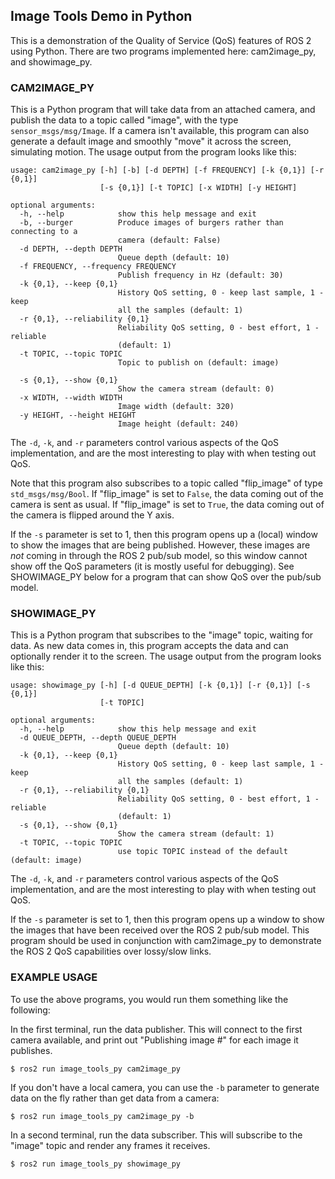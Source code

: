 ## Image Tools Demo in Python

This is a demonstration of the Quality of Service (QoS) features of ROS 2 using
Python.
There are two programs implemented here: cam2image_py, and showimage_py.

### CAM2IMAGE_PY
This is a Python program that will take data from an attached camera, and
publish the data to a topic called "image", with the type
`sensor_msgs/msg/Image`.
If a camera isn't available, this program can also generate a default image and
smoothly "move" it across the screen, simulating motion.  The usage output from
the program looks like this:

```
usage: cam2image_py [-h] [-b] [-d DEPTH] [-f FREQUENCY] [-k {0,1}] [-r {0,1}]
                    [-s {0,1}] [-t TOPIC] [-x WIDTH] [-y HEIGHT]

optional arguments:
  -h, --help            show this help message and exit
  -b, --burger          Produce images of burgers rather than connecting to a
                        camera (default: False)
  -d DEPTH, --depth DEPTH
                        Queue depth (default: 10)
  -f FREQUENCY, --frequency FREQUENCY
                        Publish frequency in Hz (default: 30)
  -k {0,1}, --keep {0,1}
                        History QoS setting, 0 - keep last sample, 1 - keep
                        all the samples (default: 1)
  -r {0,1}, --reliability {0,1}
                        Reliability QoS setting, 0 - best effort, 1 - reliable
                        (default: 1)
  -t TOPIC, --topic TOPIC
                        Topic to publish on (default: image)

  -s {0,1}, --show {0,1}
                        Show the camera stream (default: 0)
  -x WIDTH, --width WIDTH
                        Image width (default: 320)
  -y HEIGHT, --height HEIGHT
                        Image height (default: 240)
```

The `-d`, `-k`, and `-r` parameters control various aspects of the QoS
implementation, and are the most interesting to play with when testing out QoS.

Note that this program also subscribes to a topic called "flip_image" of type
`std_msgs/msg/Bool`.
If "flip_image" is set to `False`, the data coming out of the camera is sent as
usual.
If "flip_image" is set to `True`, the data coming out of the camera is flipped
around the Y axis.

If the `-s` parameter is set to 1, then this program opens up a (local) window
to show the images that are being published.
However, these images are *not* coming in through the ROS 2 pub/sub model, so
this window cannot show off the QoS parameters (it is mostly useful for
debugging).
See SHOWIMAGE_PY below for a program that can show QoS over the pub/sub model.

### SHOWIMAGE_PY
This is a Python program that subscribes to the "image" topic, waiting for data.
As new data comes in, this program accepts the data and can optionally render
it to the screen.
The usage output from the program looks like this:

```
usage: showimage_py [-h] [-d QUEUE_DEPTH] [-k {0,1}] [-r {0,1}] [-s {0,1}]
                    [-t TOPIC]

optional arguments:
  -h, --help            show this help message and exit
  -d QUEUE_DEPTH, --depth QUEUE_DEPTH
                        Queue depth (default: 10)
  -k {0,1}, --keep {0,1}
                        History QoS setting, 0 - keep last sample, 1 - keep
                        all the samples (default: 1)
  -r {0,1}, --reliability {0,1}
                        Reliability QoS setting, 0 - best effort, 1 - reliable
                        (default: 1)
  -s {0,1}, --show {0,1}
                        Show the camera stream (default: 1)
  -t TOPIC, --topic TOPIC
                        use topic TOPIC instead of the default (default: image)
```

The `-d`, `-k`, and `-r` parameters control various aspects of the QoS
implementation, and are the most interesting to play with when testing out QoS.

If the `-s` parameter is set to 1, then this program opens up a window to show
the images that have been received over the ROS 2 pub/sub model.
This program should be used in conjunction with cam2image_py to demonstrate the
ROS 2 QoS capabilities over lossy/slow links.

### EXAMPLE USAGE
To use the above programs, you would run them something like the following:

In the first terminal, run the data publisher.
This will connect to the first camera available, and print out
"Publishing image #" for each image it publishes.
```
$ ros2 run image_tools_py cam2image_py
```

If you don't have a local camera, you can use the `-b` parameter to generate
data on the fly rather than get data from a camera:
```
$ ros2 run image_tools_py cam2image_py -b
```

In a second terminal, run the data subscriber.
This will subscribe to the "image" topic and render any frames it receives.
```
$ ros2 run image_tools_py showimage_py
```
